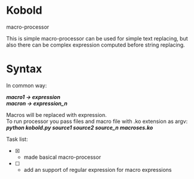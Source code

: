 # Kobold
macro-processor

This is simple macro-processor can be used for simple text replacing, but 
also there can be complex expression computed before string replacing.

# Syntax
In common way:

***macro1 -> expression<br/>
macron -> expression_n***

Macros will be replaced with expression.<br/>
To run processor you pass files and macro file with .ko extension as argv:<br/>
***python kobold.py source1 source2 source_n macroses.ko***

Task list:
- [x] - made basical macro-processor
- [ ] - add an support of regular expression for macro expressions
